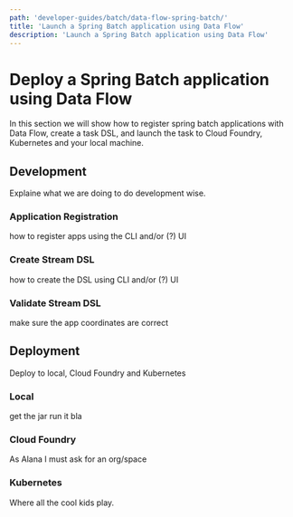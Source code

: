 ```yaml
---
path: 'developer-guides/batch/data-flow-spring-batch/'
title: 'Launch a Spring Batch application using Data Flow'
description: 'Launch a Spring Batch application using Data Flow'
---
```


# Deploy a Spring Batch application using Data Flow

In this section we will show how to register spring batch applications with Data Flow, create a task DSL, and launch the task to Cloud Foundry, Kubernetes and your local machine.

## Development

Explaine what we are doing to do development wise.

### Application Registration

how to register apps using the CLI and/or (?) UI

### Create Stream DSL

how to create the DSL using CLI and/or (?) UI

### Validate Stream DSL

make sure the app coordinates are correct

## Deployment

Deploy to local, Cloud Foundry and Kubernetes

### Local

get the jar run it bla

### Cloud Foundry

As Alana I must ask for an org/space

### Kubernetes

Where all the cool kids play.
